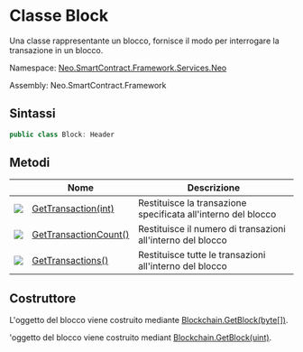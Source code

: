 # Classe Block

Una classe rappresentante un blocco, fornisce il modo per interrogare la transazione in un blocco.

Namespace: [Neo.SmartContract.Framework.Services.Neo](../neo.md)

Assembly: Neo.SmartContract.Framework

## Sintassi

```c#
public class Block: Header
```

## Metodi

| | Nome | Descrizione |
| ---------------------------------------- | ---------------------------------------- | ------------ |
| ![](https://i-msdn.sec.s-msft.com/dynimg/IC91302.jpeg) | [GetTransaction(int)](Block/GetTransaction.md) | Restituisce la transazione specificata all'interno del blocco |
| ![](https://i-msdn.sec.s-msft.com/dynimg/IC91302.jpeg) | [GetTransactionCount()](Block/GetTransactionCount.md) | Restituisce il numero di transazioni all'interno del blocco |
| ![](https://i-msdn.sec.s-msft.com/dynimg/IC91302.jpeg) | [GetTransactions()](Block/GetTransactions.md) | Restituisce tutte le transazioni all'interno del blocco |

## Costruttore

L'oggetto del blocco viene costruito mediante [Blockchain.GetBlock(byte[])](Blockchain/GetBlock.md).

'oggetto del blocco viene costruito mediant [Blockchain.GetBlock(uint)](Blockchain/GetBlock2.md).
